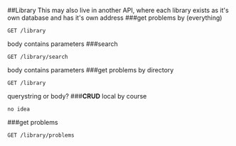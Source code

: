 ##Library
This may also live in another API, where each library exists as it's own database and has it's own address
###get problems by (everything)  
```
GET /library
```
body contains parameters
###search  
```
GET /library/search
```
body contains parameters
###get problems by directory  
```
GET /library
```
querystring or body?
###__CRUD__ local by course  
```
no idea
```
###get problems  
```
GET /library/problems
```
